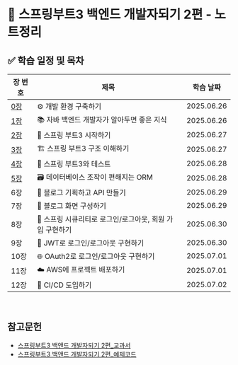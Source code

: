 # 📘 스프링부트3 백엔드 개발자되기 2편 - 노트정리

## ✅ 학습 일정 및 목차

| 장 번호 | 제목                                                              | 학습 날짜       |
|--------|------------------------------------------------------------------|----------------|
| [0장](https://github.com/juho-creator/SpringBoot101/blob/main/0%EC%9E%A5/chapter0.md)     | ⚙️ 개발 환경 구축하기                                               | 2025.06.26     |
| [1장](https://github.com/juho-creator/SpringBoot101/blob/main/1%EC%9E%A5/chapter1.md)     | 📚 자바 백엔드 개발자가 알아두면 좋은 지식                           | 2025.06.26     |
| [2장](https://github.com/juho-creator/SpringBoot101/blob/main/2%EC%9E%A5/chapter1.md)     | 🚀 스프링 부트3 시작하기                                            | 2025.06.27     |
| [3장](https://github.com/juho-creator/SpringBoot101/blob/main/3%EC%9E%A5/chapter3.md)     | 🏗️ 스프링 부트3 구조 이해하기                                        | 2025.06.27     |
| [4장](https://github.com/juho-creator/SpringBoot101/blob/main/4%EC%9E%A5/chapter4.md)     | 🧪 스프링 부트3와 테스트                                            | 2025.06.28     |
| [5장](https://github.com/juho-creator/SpringBoot101/blob/main/chapter5/chapter5.md)     | 🗃️ 데이터베이스 조작이 편해지는 ORM                                    | 2025.06.28     |
| 6장     | 📝 블로그 기획하고 API 만들기                                       | 2025.06.29     |
| 7장     | 🎨 블로그 화면 구성하기                                            | 2025.06.29     |
| 8장     | 🔐 스프링 시큐리티로 로그인/로그아웃, 회원 가입 구현하기              | 2025.06.30     |
| 9장     | 🔑 JWT로 로그인/로그아웃 구현하기                                   | 2025.06.30     |
| 10장    | 🌐 OAuth2로 로그인/로그아웃 구현하기                                | 2025.07.01     |
| 11장    | ☁️ AWS에 프로젝트 배포하기                                          | 2025.07.01     |
| 12장    | 🔁 CI/CD 도입하기                                                  | 2025.07.02     |

</br>

## 참고문헌
- [스프링부트3 백앤드 개발자되기 2편_교과서](https://www.yes24.com/Product/Goods/125668284)
- [스프링부트3 백앤드 개발자되기 2편_예제코드](https://github.com/shinsunyoung/springboot-developer-2rd)



